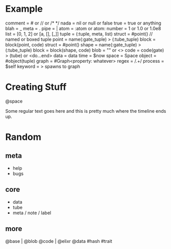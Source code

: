 # Example

comment = # or // or /* */
nada    = nil or null or false
true    = true or anything
blah    = _
meta    = .
pipe    = |
atom    = :atom or atom:
number  = 1 or 1.0 or 1.0e8
list    = [0, 1, 2] or [a, [], [_]]
tuple   = (:tuple, meta, list)
struct  = #point() // named or boxed tuple
point   = name(:gate_tuple) > (:tube_tuple)
block   = block(point, code)
struct  = #point()
shape   = name(:gate_tuple) > (:tube_tuple)
block   = block(shape, code)
blob    = "" or <<binary>>
code    = code(gate) > (tube) or <do...end>
data    = data
time    = $now
space   = Space
object  = #object(tuple)
graph   = #Graph<property: whatever>
regex   = /.+/
process = $self
keyword = <keyword> > spawns to graph


# Creating Stuff

@space <message>

Some regular text goes here and this is pretty much where the timeline ends up.


# Random

## meta
- help
- bugs

## core
- data
- tube
- meta / note / label

## more
@base
|
@blob
@code
| @elixr
@data
#hash
#trait
